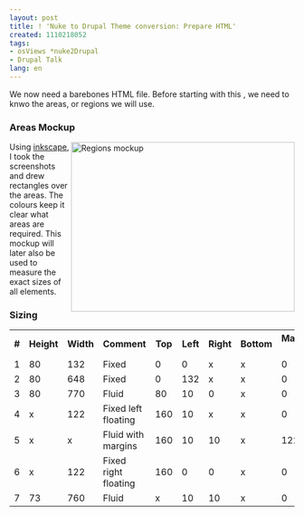 ```yaml
---
layout: post
title: ! 'Nuke to Drupal Theme conversion: Prepare HTML'
created: 1110218052
tags:
- osViews *nuke2Drupal
- Drupal Talk
lang: en
---
```

We now need a barebones HTML file. Before starting with this , we need to knwo the areas, or regions we will use. <!--break-->

<h3>Areas Mockup</h3>
<img class="node-image" width="395" height="299" src="/files/images/Regions_cutout_small.png" title="Regions mockup" align="right" />Using <a href="http://www.inkscape.org/">inkscape</a>, I took the screenshots and drew rectangles over the areas. The colours keep it clear what areas are required. 
This mockup will later also be used to measure the exact sizes of all elements.

<h3>Sizing</h3>
<table>
  <tbody>
    <tr>
      <th>#</th>
      <th>Height</th>
      <th>Width</th>
      <th>Comment</th>
      <th>Top</th>
      <th>Left</th>
      <th>Right</th>
      <th>Bottom</th>
      <th>Margin L</th>
      <th>Margin R</th>
    </tr>
    <tr>
      <td>1</td>
      <td>80</td>
      <td>132</td>
      <td>Fixed</td>
      <td>0</td>
      <td>0</td>
      <td>x</td>
      <td>x</td>
      <td>0</td>
      <td>0</td>
    </tr>
    <tr>
      <td>2</td>
      <td>80</td>
      <td>648</td>
      <td>Fixed</td>
      <td>0</td>
      <td>132</td>
      <td>x</td>
      <td>x</td>
      <td>0</td>
      <td>0</td>
    </tr>
    <tr>
      <td>3</td>
      <td>80</td>
      <td>770</td>
      <td>Fluid</td>
      <td>80</td>
      <td>10</td>
      <td>0</td>
      <td>x</td>
      <td>0</td>
      <td>0</td>
    </tr>
    <tr>
      <td>4</td>
      <td>x</td>
      <td>122</td>
      <td>Fixed left floating</td>
      <td>160</td>
      <td>10</td>
      <td>x</td>
      <td>x</td>
      <td>0</td>
      <td>0</td>
    </tr>
    <tr>
      <td>5</td>
      <td>x</td>
      <td>x</td>
      <td>Fluid with margins</td>
      <td>160</td>
      <td>10</td>
      <td>10</td>
      <td>x</td>
      <td>122</td>
      <td>0</td>
    </tr>
    <tr>
      <td>6</td>
      <td>x</td>
      <td>122</td>
      <td>Fixed right floating</td>
      <td>160</td>
      <td>0</td>
      <td>0</td>
      <td>x</td>
      <td>0</td>
      <td>0</td>
    </tr>
    <tr>
      <td>7</td>
      <td>73</td>
      <td>760</td>
      <td>Fluid</td>
      <td>x</td>
      <td>10</td>
      <td>10</td>
      <td>x</td>
      <td>0</td>
      <td>0</td>
    </tr>
  </tbody>
</table>
